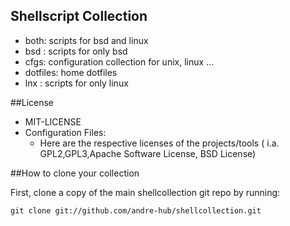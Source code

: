 ## Shellscript Collection

 * both: scripts for bsd and linux
 * bsd : scripts for only bsd
 * cfgs: configuration collection for unix, linux ...
 * dotfiles: home dotfiles
 * lnx : scripts for only linux


##License

 * MIT-LICENSE
 * Configuration Files:
    * Here are the respective licenses of the projects/tools ( i.a. GPL2,GPL3,Apache Software License, BSD License)


##How to clone your collection

First, clone a copy of the main shellcollection git repo by running:

```
git clone git://github.com/andre-hub/shellcollection.git
```